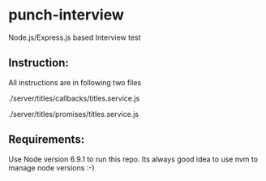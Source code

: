 # punch-interview
Node.js/Express.js based Interview test


## Instruction:

All instructions are in following two files

./server/titles/callbacks/titles.service.js

./server/titles/promises/titles.service.js


## Requirements:

Use Node version 6.9.1 to run this repo. Its always good idea to use nvm to manage node versions :-)